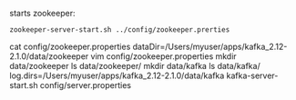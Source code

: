 starts zookeeper:
```
zookeeper-server-start.sh ../config/zookeeper.prerties 
```

cat config/zookeeper.properties
dataDir=/Users/myuser/apps/kafka_2.12-2.1.0/data/zookeeper
vim config/zookeeper.properties
mkdir data/zookeeper
ls data/zookeeper/
mkdir data/kafka
ls data/kafka/
log.dirs=/Users/myuser/apps/kafka_2.12-2.1.0/data/kafka
kafka-server-start.sh config/server.properties 
